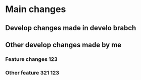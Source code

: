 # Main changes

## Develop changes made in develo brabch
## Other develop changes made by me

### Feature changes 123

### Other feature 321 123
